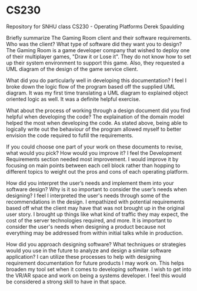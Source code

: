 # CS230
Repository for SNHU class CS230 - Operating Platforms
Derek Spaulding


Briefly summarize The Gaming Room client and their software requirements. Who was the client? What type of software did they want you to design?
        The Gaming Room is a game developer company that wished to deploy one of their multiplayer games, "Draw it or Lose it". They do not know
how to set up their system environment to support this game. Also, they requested a UML diagram of the design of the game service client.

What did you do particularly well in developing this documentation?
        I feel I broke down the logic flow of the program based off the supplied UML diagram. It was my first time translating a UML diagram to
explained object oriented logic as well. It was a definite helpful exercise.

What about the process of working through a design document did you find helpful when developing the code?
        The explaination of the domain model helped the most when developing the code. As stated above, being able to logically write out the
behaviour of the program allowed myself to better envision the code required to fufill the requirements.

If you could choose one part of your work on these documents to revise, what would you pick? How would you improve it?
        I feel the Development Requirements section needed most improvement. I would improve it by focusing on main points between each
cell block rather than hopping to different topics to weight out the pros and cons of each operating platform.

How did you interpret the user’s needs and implement them into your software design? Why is it so important to consider the user’s needs when designing?
        I feel I interpreted the user's needs through some of the recommendations in the design. I empathized with potential requirements based off
what the client may have that was not brought up in the original user story. I brought up things like what kind of traffic they may expect, the cost of
the server technologies required, and more. It is important to consider the user's needs when designing a product because not everything may be addressed
from within initial talks while in production.

How did you approach designing software? What techniques or strategies would you use in the future to analyze and design a similar software application?
        I can utilize these processes to help with designing requirement documentation for future products I may work on. This helps broaden my tool set
when it comes to developing software. I wish to get into the VR/AR space and work on being a systems developer. I feel this would be considered a strong
skill to have in that space.
